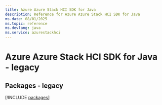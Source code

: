 ```yaml
---
title: Azure Azure Stack HCI SDK for Java
description: Reference for Azure Azure Stack HCI SDK for Java
ms.date: 08/01/2025
ms.topic: reference
ms.devlang: java
ms.service: azurestackhci
---
```

# Azure Azure Stack HCI SDK for Java - legacy
## Packages - legacy
[!INCLUDE [packages](azure-stack-hci-index.md)]